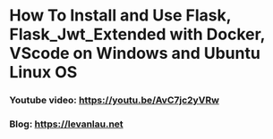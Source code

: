 # How To Install and Use Flask, Flask_Jwt_Extended with Docker, VScode on Windows and Ubuntu Linux OS

### Youtube video: https://youtu.be/AvC7jc2yVRw
### Blog: https://levanlau.net
